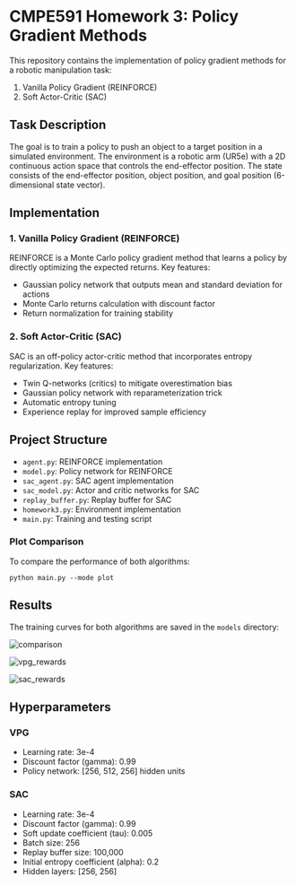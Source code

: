 # CMPE591 Homework 3: Policy Gradient Methods

This repository contains the implementation of policy gradient methods for a robotic manipulation task:
1. Vanilla Policy Gradient (REINFORCE)
2. Soft Actor-Critic (SAC)

## Task Description

The goal is to train a policy to push an object to a target position in a simulated environment. The environment is a robotic arm (UR5e) with a 2D continuous action space that controls the end-effector position. The state consists of the end-effector position, object position, and goal position (6-dimensional state vector).

## Implementation

### 1. Vanilla Policy Gradient (REINFORCE)

REINFORCE is a Monte Carlo policy gradient method that learns a policy by directly optimizing the expected returns. Key features:
- Gaussian policy network that outputs mean and standard deviation for actions
- Monte Carlo returns calculation with discount factor
- Return normalization for training stability

### 2. Soft Actor-Critic (SAC)

SAC is an off-policy actor-critic method that incorporates entropy regularization. Key features:
- Twin Q-networks (critics) to mitigate overestimation bias
- Gaussian policy network with reparameterization trick
- Automatic entropy tuning
- Experience replay for improved sample efficiency

## Project Structure

- `agent.py`: REINFORCE implementation
- `model.py`: Policy network for REINFORCE
- `sac_agent.py`: SAC agent implementation
- `sac_model.py`: Actor and critic networks for SAC
- `replay_buffer.py`: Replay buffer for SAC
- `homework3.py`: Environment implementation
- `main.py`: Training and testing script


### Plot Comparison

To compare the performance of both algorithms:
```
python main.py --mode plot
```

## Results

The training curves for both algorithms are saved in the `models` directory:

![comparison](https://github.com/user-attachments/assets/71e4b32a-1eb6-4e19-a769-8904db280cb9)

![vpg_rewards](https://github.com/user-attachments/assets/a97a88b2-7c01-41da-8a7d-e785c085492c)

![sac_rewards](https://github.com/user-attachments/assets/d9a75a2a-c62d-4098-9ca1-ad3e661b03e6)

## Hyperparameters

### VPG
- Learning rate: 3e-4
- Discount factor (gamma): 0.99
- Policy network: [256, 512, 256] hidden units

### SAC
- Learning rate: 3e-4
- Discount factor (gamma): 0.99
- Soft update coefficient (tau): 0.005
- Batch size: 256
- Replay buffer size: 100,000
- Initial entropy coefficient (alpha): 0.2
- Hidden layers: [256, 256] 
